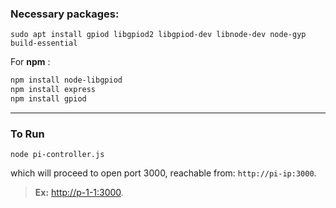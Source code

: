 
### Necessary packages:

``` 
sudo apt install gpiod libgpiod2 libgpiod-dev libnode-dev node-gyp build-essential
```

For **npm** :

``` bash
npm install node-libgpiod
npm install express
npm install gpiod
```
---

### To Run

```
node pi-controller.js
```
which will proceed to open port 3000, reachable from: `http://pi-ip:3000`.


> **Ex:** [http://p-1-1:3000](http://p-1-1:3000).

